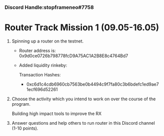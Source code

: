 ### Discord Handle:stopframeneo#7758
# Router Track Mission 1 (09.05-16.05)

1) Spinning up a router on the testnet.

    - Router address is: 0x9d0ce0726b798778fcD9A75AC1A2B8E8c4764Bd7

    - Added liquidity rinkeby:

         Transaction Hashes:    
        - 0xc6d1c4cdb6960cb7563be0b4494c9f7fa80c3b6bdefc1ed9ae71ecf696d52261





2) Choose the activity which you intend to work on over the course of the program.
     
   Building high impact tools to improve the RX
   
  
    
3) Answer questions and help others to run router in this Discord channel (1-10 points).

